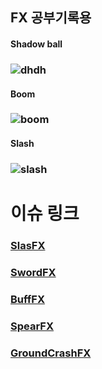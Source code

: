 ## FX 공부기록용

#### Shadow ball
### ![dhdh](https://user-images.githubusercontent.com/101326408/216782110-7afc2a34-2f38-43a9-a14e-0c79f3b60fb0.gif)
#### Boom
### ![boom](https://media.discordapp.net/attachments/938719060496089168/1127780907584073748/landing.gif?width=273&height=273)
#### Slash
### ![slash](https://media.discordapp.net/attachments/1072219859208913007/1116801907005067264/FXG_Sword_Water.gif?width=411&height=261)

# 이슈 링크

### [SlasFX](https://github.com/Gusdnd01/FXPrac/issues/4)

### [SwordFX](https://github.com/Gusdnd01/FXPrac/issues/3)

### [BuffFX](https://github.com/Gusdnd01/FXPrac/issues/1)

### [SpearFX](https://github.com/Gusdnd01/FXPrac/issues/6)

### [GroundCrashFX](https://github.com/Gusdnd01/FXPrac/issues/2)

